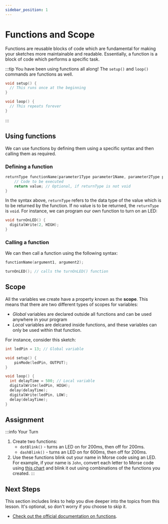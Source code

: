 ```yaml
---
sidebar_position: 1
---
```


# Functions and Scope

Functions are reusable blocks of code which are fundamental for making your sketches more maintainable and readable. Essentially, a function is a block of code which performs a specific task. 

:::tip
You have been using functions all along! The `setup()` and `loop()` commands are functions as well.

```cpp
void setup() {
  // This runs once at the beginning
}

void loop() {
  // This repeats forever
}
```
:::

## Using functions

We can use functions by defining them using a specific syntax and then calling them as required.  

### Defining a function

```cpp
returnType functionName(parameter1Type parameter1Name, parameter2Type parameter2Name, ...) {
    // Code to be executed
    return value; // Optional, if returnType is not void
}
```

In the syntax above, `returnType` refers to the data type of the value which is to be returned by the function. If no value is to be returned, the `returnType` is `void`. For instance, we can program our own function to turn on an LED:

```cpp
void turnOnLED() {
  digitalWrite(2, HIGH);
}
```

### Calling a function

We can then call a function using the following syntax:

```cpp
functionName(argument1, argument2);

turnOnLED(); // calls the turnOnLED() function
```

## Scope

All the variables we create have a property known as the **scope**. This means that there are two different types of scopes for variables:

- *Global* variables are declared outside all functions and can be used anywhere in your program
- *Local* variables are delcared inside functions, and these variables can only be used within that function. 

For instance, consider this sketch:

```cpp
int ledPin = 13; // Global variable

void setup() {
    pinMode(ledPin, OUTPUT);
}

void loop() {
  int delayTime = 500; // Local variable
  digitalWrite(ledPin, HIGH);
  delay(delayTime);
  digitalWrite(ledPin, LOW);
  delay(delayTime);
}
```

## Assignment 

:::info Your Turn
1. Create two functions:
    - `dotBlink()` - turns an LED on for 200ms, then off for 200ms.
    - `dashBlink()` - turns an LED on for 600ms, then off for 200ms.
2. Use these functions blink out your name in Morse code using an LED. For example, if your name is `John`, convert each letter to Morse code using [this chart](https://rsgb.org/main/files/2012/10/Morse_Code_Sheet_01.pdf) and blink it out using combinations of the functions you created. 
::: 

## Next Steps

This section includes links to help you dive deeper into the topics from this lesson. It's optional, so don't worry if you choose to skip it.

- [Check out the official documentation on functions](https://docs.arduino.cc/learn/programming/functions/). 